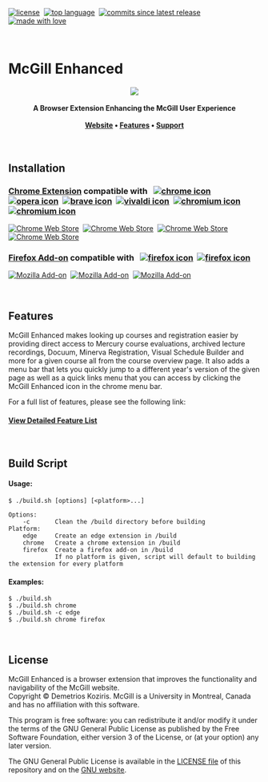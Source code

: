 [![license](https://img.shields.io/github/license/demetrios-koziris/mcgillenhanced.svg?style=flat-square)](https://github.com/demetrios-koziris/McGillEnhanced/blob/master/LICENSE.txt)&nbsp;
[![top language](https://img.shields.io/github/languages/top/demetrios-koziris/McGillEnhanced.svg?style=flat-square)](https://github.com/demetrios-koziris/McGillEnhanced)&nbsp;
[![commits since latest release](https://img.shields.io/github/commits-since/demetrios-koziris/McGillEnhanced/latest.svg?style=flat-square)](https://github.com/demetrios-koziris/McGillEnhanced/releases)&nbsp;
[![made with love](https://img.shields.io/badge/made%20with-%E2%9D%A4-brightgreen.svg?style=flat-square&color=ED1B2F)](https://github.com/demetrios-koziris)


<br>

# McGill Enhanced

<h4 align="center">
  <img src="https://raw.githubusercontent.com/demetrios-koziris/McGillEnhanced/master/src/icons/mcgill-128.png">
  <br><br>
  A Browser Extension Enhancing the McGill User Experience
  <br><br>
  <a href="http://demetrios-koziris.github.io/McGillEnhanced">Website</a>
  • <a href="https://demetrios-koziris.github.io/McGillEnhanced/features">Features</a>
  • <a href="https://demetrios-koziris.github.io/McGillEnhanced/support">Support</a>
</h4>


<br>

## Installation

### [Chrome Extension](https://chrome.google.com/webstore/detail/mcgill-enhanced/jlacaimkacnkhlcgapgakpklnibgfkde?hl=en) compatible with &nbsp;&nbsp;[![chrome icon](https://raw.githubusercontent.com/alrra/browser-logos/master/src/chrome/chrome_24x24.png)](https://www.google.com/chrome/)&nbsp;&nbsp;[![opera icon](https://raw.githubusercontent.com/alrra/browser-logos/master/src/opera/opera_24x24.png)](https://www.opera.com/)&nbsp;&nbsp;[![brave icon](https://raw.githubusercontent.com/alrra/browser-logos/master/src/brave/brave_24x24.png)](https://brave.com/)&nbsp;&nbsp;[![vivaldi icon](https://raw.githubusercontent.com/alrra/browser-logos/master/src/vivaldi/vivaldi_24x24.png)](https://vivaldi.com/)&nbsp;&nbsp;[![chromium icon](https://raw.githubusercontent.com/alrra/browser-logos/master/src/chromium/chromium_24x24.png)](https://download-chromium.appspot.com/)&nbsp;&nbsp;[![chromium icon](https://raw.githubusercontent.com/alrra/browser-logos/master/src/edge-dev/edge-dev_24x24.png)](https://www.microsoftedgeinsider.com/en-us/download)

[![Chrome Web Store](https://img.shields.io/chrome-web-store/v/jlacaimkacnkhlcgapgakpklnibgfkde.svg?style=flat-square&logo=google-chrome&logoColor=white)](https://chrome.google.com/webstore/detail/mcgill-enhanced/jlacaimkacnkhlcgapgakpklnibgfkde?hl=en)&nbsp;
[![Chrome Web Store](https://img.shields.io/chrome-web-store/users/jlacaimkacnkhlcgapgakpklnibgfkde.svg?style=flat-square&logo=&logoColor=white&label=total%20weekly%20users)](https://chrome.google.com/webstore/detail/mcgill-enhanced/jlacaimkacnkhlcgapgakpklnibgfkde?hl=en)&nbsp;
[![Chrome Web Store](https://img.shields.io/chrome-web-store/stars/jlacaimkacnkhlcgapgakpklnibgfkde.svg?style=flat-square&logo=&logoColor=white)](https://chrome.google.com/webstore/detail/mcgill-enhanced/jlacaimkacnkhlcgapgakpklnibgfkde/reviews?hl=en/reviews)&nbsp;
[![Chrome Web Store](https://img.shields.io/chrome-web-store/rating-count/jlacaimkacnkhlcgapgakpklnibgfkde.svg?style=flat-square&logo=&logoColor=white&label=%23%20of%20ratings)](https://chrome.google.com/webstore/detail/mcgill-enhanced/jlacaimkacnkhlcgapgakpklnibgfkde/reviews?hl=en)

### [Firefox Add-on](https://addons.mozilla.org/en-US/firefox/addon/mcgillenhanced/) compatible with &nbsp;&nbsp;[![firefox icon](https://raw.githubusercontent.com/alrra/browser-logos/master/src/firefox/firefox_24x24.png)](https://www.mozilla.org/en-US/firefox/new/?v=b)&nbsp;&nbsp;[![firefox icon](https://raw.githubusercontent.com/alrra/browser-logos/48.0.4/src/waterfox/waterfox_24x24.png)](https://www.waterfoxproject.org/en-US/)
 
[![Mozilla Add-on](https://img.shields.io/amo/v/mcgillenhanced.svg?style=flat-square&logo=mozilla-firefox&logoColor=white)](https://addons.mozilla.org/en-US/firefox/addon/mcgillenhanced/)&nbsp;
[![Mozilla Add-on](https://img.shields.io/amo/users/mcgillenhanced.svg?style=flat-square&logo=&logoColor=white&label=average%20daily%20users)](https://addons.mozilla.org/en-US/firefox/addon/mcgillenhanced/)&nbsp;
[![Mozilla Add-on](https://img.shields.io/amo/stars/mcgillenhanced.svg?style=flat-square&logo=&logoColor=white&label=rating)](https://addons.mozilla.org/en-US/firefox/addon/mcgillenhanced/reviews/)


<br>

## Features

McGill Enhanced makes looking up courses and registration easier by providing direct access to Mercury course evaluations, archived lecture recordings, Docuum, Minerva Registration, Visual Schedule Builder and more for a given course all from the course overview page. It also adds a menu bar that lets you quickly jump to a different year's version of the given page as well as a quick links menu that you can access by clicking the McGill Enhanced icon in the chrome menu bar. 

For a full list of features, please see the following link:
#### [View Detailed Feature List](http://demetrios-koziris.github.io/McGillEnhanced/features)


<br>

## Build Script

#### Usage:  
```
$ ./build.sh [options] [<platform>...]
```
```
Options:
    -c       Clean the /build directory before building  
Platform:
    edge     Create an edge extension in /build  
    chrome   Create a chrome extension in /build  
    firefox  Create a firefox add-on in /build 
             If no platform is given, script will default to building the extension for every platform
```
#### Examples:
```
$ ./build.sh
$ ./build.sh chrome  
$ ./build.sh -c edge  
$ ./build.sh chrome firefox  
```


<br>

## License

McGill Enhanced is a browser extension that improves the functionality and navigability of the McGill website.  
Copyright © Demetrios Koziris. McGill is a University in Montreal, Canada and has no affiliation with this software.

This program is free software: you can redistribute it and/or modify it under the terms of the GNU General Public License 
as published by the Free Software Foundation, either version 3 of the License, or (at your option) any later version.

The GNU General Public License is available in the [LICENSE file](https://github.com/demetrios-koziris/McGillEnhanced/blob/master/LICENSE.txt) of this repository and on the [GNU website](https://www.gnu.org/licenses/gpl-3.0.html).

